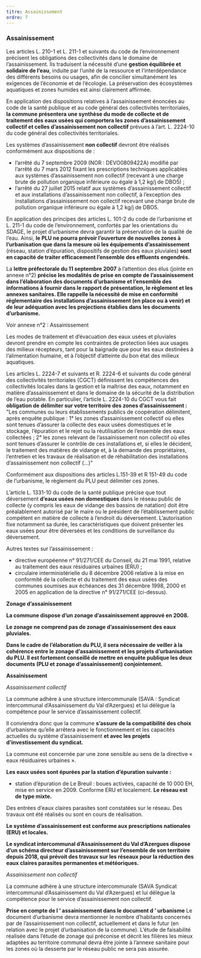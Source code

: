 ```yaml
---
titre: Assainissement
ordre: 7
---
```

### Assainissement

Les articles L. 210-1 et L. 211-1 et suivants du code de l’environnement précisent les obligations des
collectivités dans le domaine de l’assainissement. Ils traduisent la nécessité d’une **gestion équilibrée et
solidaire de l’eau**, induite par l’unité de la ressource et l’interdépendance des différents besoins ou
usages, afin de concilier simultanément les exigences de l’économie et de l’écologie. La préservation des
écosystèmes aquatiques et zones humides est ainsi clairement affirmée.

En application des dispositions relatives à l’assainissement énoncées au code de la santé publique et au
code général des collectivités territoriales, **la commune présentera une synthèse du mode de collecte
et de traitement des eaux usées qui comportera les zones d’assainissement collectif et celles
d’assainissement non collectif** prévues à l’art. L. 2224-10 du code général des collectivités territoriales.

Les systèmes d’assainissement **non collectif** devront être réalisés conformément aux dispositions de :
- l’arrêté du 7 septembre 2009 (NOR : DEVO0809422A) modifié par l’arrêté du 7 mars 2012 fixant
les prescriptions techniques applicables aux systèmes d’assainissement non collectif (recevant à
une charge brute de pollution organique inférieure ou égale à 1,2 kg/j de DBO5) ;
- l’arrêté du 27 juillet 2015 relatif aux systèmes d’assainissement collectif et aux installations
d’assainissement non collectif, à l’exception des installations d’assainissement non collectif
recevant une charge brute de pollution organique inférieure ou égale à 1,2 kg/j de DBO5.

En application des principes des articles L. 101-2 du code de l’urbanisme et L. 211-1 du code de
l’environnement, confortés par les orientations du SDAGE, le projet d’urbanisme devra garantir la
préservation de la qualité de l’eau. Ainsi, **le PLU ne pourra prévoir l’ouverture de nouvelles zones à
l’urbanisation que dans la mesure où les équipements d’assainissement** (réseau, station d’épuration, dispositifs de gestion des eaux pluviales) **sont en capacité de traiter efficacement
l’ensemble des effluents engendrés.**

La **lettre préfectorale du 11 septembre 2007** à l’attention des élus (jointe en annexe n°2) **précise les
modalités de prise en compte de l’assainissement dans l’élaboration des documents d’urbanisme
et l’ensemble des informations à fournir dans le rapport de présentation, le règlement et les
annexes sanitaires. Elle rappelle la nécessité de mise en conformité réglementaire des
installations d’assainissement (en place ou à venir) et de leur adéquation avec les projections
établies dans les documents d’urbanisme.**

Voir annexe n°2 : Assainissement

Les modes de traitement et d’évacuation des eaux usées et pluviales devront prendre en compte les
contraintes de protection liées aux usages des milieux récepteurs, tant pour la baignade que pour les eaux
destinées à l’alimentation humaine, et à l’objectif d’atteinte du bon état des milieux aquatiques.

Les articles L. 2224-7 et suivants et R. 2224-6 et suivants du code général des collectivités territoriales
(CGCT) définissent les compétences des collectivités locales dans la gestion et la maîtrise des eaux,
notamment en matière d’assainissement et dans le domaine de la sécurité de la distribution de l’eau
potable. En particulier, l’article L. 2224-10 du CGCT vous fait **obligation de délimiter sur votre territoire
des zones d’assainissement :**
"Les communes ou leurs établissements publics de coopération délimitent, après enquête publique :
1° les zones d’assainissement collectif où elles sont tenues d’assurer la collecte des eaux usées
domestiques et le stockage, l’épuration et le rejet ou la réutilisation de l’ensemble des eaux collectées ;
2° les zones relevant de l’assainissement non collectif où elles sont tenues d’assurer le contrôle de ces
installations et, si elles le décident, le traitement des matières de vidange et, à la demande des
propriétaires, l’entretien et les travaux de réalisation et de réhabilitation des installations d’assainissement
non collectif (…)"

Conformément aux dispositions des articles L.151-39 et R 151-49 du code de l’urbanisme, le règlement du
PLU peut délimiter ces zones.

L’article L. 1331-10 du code de la santé publique précise que tout déversement **d’eaux usées non
domestiques** dans le réseau public de collecte (y compris les eaux de vidange des bassins de natation)
doit être préalablement autorisé par le maire ou le président de l’établissement public compétent en
matière de collecte à l’endroit du déversement. L’autorisation fixe notamment sa durée, les caractéristiques
que doivent présenter les eaux usées pour être déversées et les conditions de surveillance du
déversement.

Autres textes sur l’assainissement :
- directive européenne n° 91/271/CEE du Conseil, du 21 mai 1991, relative au traitement des eaux
résiduaires urbaines (ERU) ;
- circulaire interministérielle du 8 décembre 2006 relative à la mise en conformité de la collecte et du
traitement des eaux usées des communes soumises aux échéances des 31 décembre 1998, 2000
et 2005 en application de la directive n° 91/271/CEE (ci-dessus).

**Zonage d’assainissement**

**La commune dispose d’un zonage d’assainissement approuvé en 2008.**

**Le zonage ne comprend pas de zonage d’assainissement des eaux pluviales.**

**Dans le cadre de l’élaboration du PLU, il sera nécessaire de veiller à la cohérence entre le zonage
d’assainissement et les projets d’urbanisation du PLU. Il est fortement conseillé de mettre en
enquête publique les deux documents (PLU et zonage d’assainissement) conjointement.**

**Assainissement**

*Assainissement collectif*

La commune adhère à une structure intercommunale (SAVA : Syndicat intercommunal d’Assainissement
du Val d’Azergues) et lui délègue la compétence pour le service d’assainissement collectif.

Il conviendra donc que la commune **s’assure de la compatibilité des choix** d’urbanisme qu’elle arrêtera
avec le fonctionnement et les capacités actuelles du système d’assainissement **et avec les projets
d’investissement du syndicat.**

La commune est concernée par une zone sensible au sens de la directive « eaux résiduaires urbaines ».

**Les eaux usées sont épurées par la station d’épuration suivante :**
- station d’épuration de Le Breuil : boues activées, capacité de 10 000 EH, mise en service en 2009.
Conforme ERU et localement.
**Le réseau est de type mixte.**

Des entrées d’eaux claires parasites sont constatées sur le réseau. Des travaux ont été réalisés ou sont en
cours de réalisation.

**Le système d’assainissement est conforme aux prescriptions nationales (ERU) et locales.**

**Le syndicat intercommunal d’Assainissement du Val d’Azergues dispose d’un schéma directeur
d’assainissement sur l’ensemble de son territoire depuis 2018, qui prévoit des travaux sur les
réseaux pour la réduction des eaux claires parasites permanentes et météoriques.**

*Assainissement non collectif*

La commune adhère à une structure intercommunale (SAVA Syndicat intercommunal d’Assainissement du
Val d’Azergues) et lui délègue la compétence pour le service d’assainissement non collectif.

**Prise en compte de l ’ assainissement dans le document d ’ urbanisme**
Le document d’urbanisme devra mentionner le nombre d’habitants concernés par de l’assainissement non
collectif, actuellement et dans le futur (en relation avec le projet d’urbanisation de la commune).
L’étude de faisabilité réalisée dans l’étude de zonage qui préconise et décrit les filières les mieux adaptées
au territoire communal devra être jointe à l’annexe sanitaire pour les zones où la desserte par le réseau
public ne sera pas assurée.
